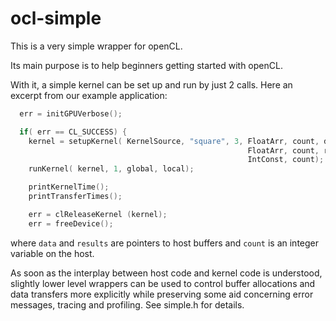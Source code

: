 # ocl-simple
This is a very simple wrapper for openCL.

Its main purpose is to help beginners getting started 
with openCL.

With it, a simple kernel can be set up and run by just 2 calls.
Here an excerpt from our example application:

```c
  err = initGPUVerbose();

  if( err == CL_SUCCESS) {
    kernel = setupKernel( KernelSource, "square", 3, FloatArr, count, data,
                                                     FloatArr, count, results,
                                                     IntConst, count);
    runKernel( kernel, 1, global, local);

    printKernelTime();
    printTransferTimes();

    err = clReleaseKernel (kernel);
    err = freeDevice();
```

where `data` and `results` are pointers to host buffers and `count` is an integer variable on the host.

As soon as the interplay between host code and kernel code is understood,
slightly lower level wrappers can be used to control buffer allocations
and data transfers more explicitly while preserving some aid concerning
error messages, tracing and profiling. See simple.h for details.

